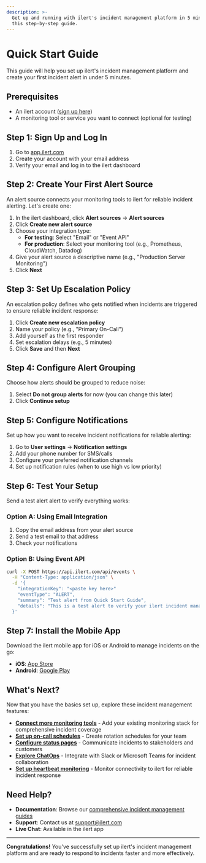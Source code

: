 ```yaml
---
description: >-
  Get up and running with ilert's incident management platform in 5 minutes with
  this step-by-step guide.
---
```


# Quick Start Guide

This guide will help you set up ilert's incident management platform and create your first incident alert in under 5 minutes.

## Prerequisites

* An ilert account ([sign up here](https://app.ilert.com/signup))
* A monitoring tool or service you want to connect (optional for testing)

## Step 1: Sign Up and Log In

1. Go to [app.ilert.com](https://app.ilert.com/signup)
2. Create your account with your email address
3. Verify your email and log in to the ilert dashboard

## Step 2: Create Your First Alert Source

An alert source connects your monitoring tools to ilert for reliable incident alerting. Let's create one:

1. In the ilert dashboard, click **Alert sources** → **Alert sources**
2. Click **Create new alert source**
3. Choose your integration type:
   * **For testing**: Select "Email" or "Event API"
   * **For production**: Select your monitoring tool (e.g., Prometheus, CloudWatch, Datadog)
4. Give your alert source a descriptive name (e.g., "Production Server Monitoring")
5. Click **Next**

## Step 3: Set Up Escalation Policy

An escalation policy defines who gets notified when incidents are triggered to ensure reliable incident response:

1. Click **Create new escalation policy**
2. Name your policy (e.g., "Primary On-Call")
3. Add yourself as the first responder
4. Set escalation delays (e.g., 5 minutes)
5. Click **Save** and then **Next**

## Step 4: Configure Alert Grouping

Choose how alerts should be grouped to reduce noise:

1. Select **Do not group alerts** for now (you can change this later)
2. Click **Continue setup**

## Step 5: Configure Notifications

Set up how you want to receive incident notifications for reliable alerting:

1. Go to **User settings** → **Notification settings**
2. Add your phone number for SMS/calls
3. Configure your preferred notification channels
4. Set up notification rules (when to use high vs low priority)

## Step 6: Test Your Setup

Send a test alert alert to verify everything works:

### Option A: Using Email Integration

1. Copy the email address from your alert source
2. Send a test email to that address
3. Check your notifications

### Option B: Using Event API

```bash
curl -X POST https://api.ilert.com/api/events \
  -H "Content-Type: application/json" \
  -d '{
    "integrationKey": "<paste key here>"
    "eventType": "ALERT",
    "summary": "Test alert from Quick Start Guide",
    "details": "This is a test alert to verify your ilert incident management setup"
  }'
```

## Step 7: Install the Mobile App

Download the ilert mobile app for iOS or Android to manage incidents on the go:

* **iOS**: [App Store](https://apps.apple.com/app/ilert/id542915864)
* **Android**: [Google Play](https://play.google.com/store/apps/details?id=de.ilert.client.iphone)

## What's Next?

Now that you have the basics set up, explore these incident management features:

* [**Connect more monitoring tools**](../../getting-started/integrations/types-of-integrations.md) - Add your existing monitoring stack for comprehensive incident coverage
* [**Set up on-call schedules**](../../getting-started/on-call-management-and-escalations/on-call-schedules/) - Create rotation schedules for your team
* [**Configure status pages**](../../getting-started/incident-comms-and-status-pages/getting-started.md) - Communicate incidents to stakeholders and customers
* [**Explore ChatOps**](../../getting-started/chatops/overview.md) - Integrate with Slack or Microsoft Teams for incident collaboration
* [**Set up heartbeat monitoring**](../../getting-started/alerting/heartbeat-monitoring/) - Monitor connectivity to ilert for reliable incident response

## Need Help?

* **Documentation**: Browse our [comprehensive incident management guides](../../getting-started/)
* **Support**: Contact us at [support@ilert.com](mailto:support@ilert.com)
* **Live Chat**: Available in the ilert app

***

**Congratulations!** You've successfully set up ilert's incident management platform and are ready to respond to incidents faster and more effectively.
